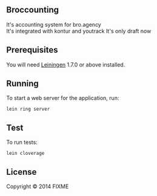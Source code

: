 ## Broccounting  

It's accounting system for bro.agency  
It's integrated with kontur and youtrack
It's only draft now

## Prerequisites

You will need [Leiningen][1] 1.7.0 or above installed.

[1]: https://github.com/technomancy/leiningen

## Running

To start a web server for the application, run:

    lein ring server
## Test
To run tests:

    lein cloverage
## License

Copyright © 2014 FIXME
